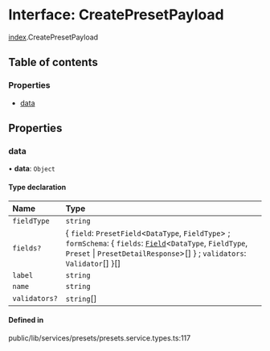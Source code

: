 # Interface: CreatePresetPayload

[index](../wiki/index).CreatePresetPayload

## Table of contents

### Properties

- [data](../wiki/index.CreatePresetPayload#data-1)

## Properties

### data

• **data**: `Object`

#### Type declaration

| Name | Type |
| :------ | :------ |
| `fieldType` | `string` |
| `fields?` | { `field`: `PresetField`<`DataType`, `FieldType`\> ; `formSchema`: { `fields`: [`Field`](../wiki/index.Field)<`DataType`, `FieldType`, `Preset` \| `PresetDetailResponse`\>[]  } ; `validators`: `Validator`[]  }[] |
| `label` | `string` |
| `name` | `string` |
| `validators?` | `string`[] |

#### Defined in

public/lib/services/presets/presets.service.types.ts:117
